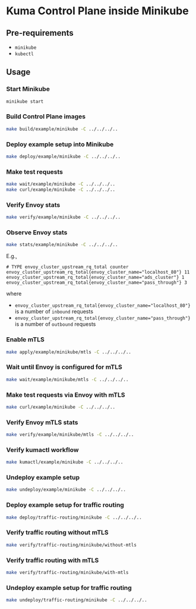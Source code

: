 Kuma Control Plane inside Minikube
====================

## Pre-requirements

- `minikube`
- `kubectl`

## Usage

### Start Minikube

```bash
minikube start
```

### Build Control Plane images

```bash
make build/example/minikube -C ../../../..
```

### Deploy example setup into Minikube

```bash
make deploy/example/minikube -C ../../../..
```

### Make test requests

```bash
make wait/example/minikube -C ../../../..
make curl/example/minikube -C ../../../..
```

### Verify Envoy stats

```bash
make verify/example/minikube -C ../../../..
```

### Observe Envoy stats

```bash
make stats/example/minikube -C ../../../..
```

E.g.,
```
# TYPE envoy_cluster_upstream_rq_total counter
envoy_cluster_upstream_rq_total{envoy_cluster_name="localhost_80"} 11
envoy_cluster_upstream_rq_total{envoy_cluster_name="ads_cluster"} 1
envoy_cluster_upstream_rq_total{envoy_cluster_name="pass_through"} 3
```

where

* `envoy_cluster_upstream_rq_total{envoy_cluster_name="localhost_80"}` is a number of `inbound` requests
* `envoy_cluster_upstream_rq_total{envoy_cluster_name="pass_through"}` is a number of `outbound` requests

### Enable mTLS

```bash
make apply/example/minikube/mtls -C ../../../..
```

### Wait until Envoy is configured for mTLS

```bash
make wait/example/minikube/mtls -C ../../../..
```

### Make test requests via Envoy with mTLS

```bash
make curl/example/minikube -C ../../../..
```

### Verify Envoy mTLS stats

```bash
make verify/example/minikube/mtls -C ../../../..
```

### Verify kumactl workflow

```bash
make kumactl/example/minikube -C ../../../..
```

### Undeploy example setup

```bash
make undeploy/example/minikube -C ../../../..
```

### Deploy example setup for traffic routing

```bash
make deploy/traffic-routing/minikube -C ../../../..
```

### Verify traffic routing without mTLS

```bash
make verify/traffic-routing/minikube/without-mtls
```

### Verify traffic routing with mTLS

```bash
make verify/traffic-routing/minikube/with-mtls
```

### Undeploy example setup for traffic routing

```bash
make undeploy/traffic-routing/minikube -C ../../../..
```
